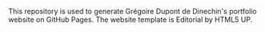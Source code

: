 This repository is used to generate Grégoire Dupont de Dinechin's portfolio website on GitHub Pages.
The website template is Editorial by HTML5 UP.